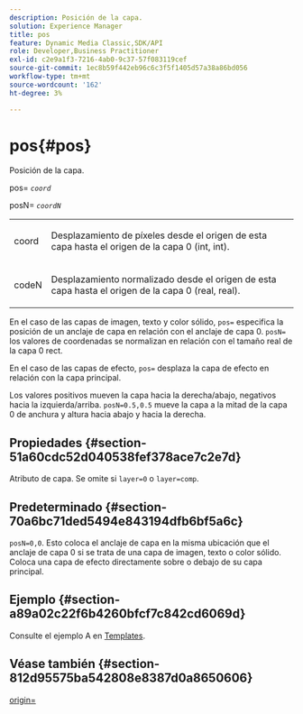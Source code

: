 ```yaml
---
description: Posición de la capa.
solution: Experience Manager
title: pos
feature: Dynamic Media Classic,SDK/API
role: Developer,Business Practitioner
exl-id: c2e9a1f3-7216-4ab0-9c37-57f083119cef
source-git-commit: 1ec8b59f442eb96c6c3f5f1405d57a38a86bd056
workflow-type: tm+mt
source-wordcount: '162'
ht-degree: 3%

---
```


# pos{#pos}

Posición de la capa.

pos= *`coord`*

posN= *`coordN`*

<table id="simpletable_754F76EE00BF4129B07502647FF172B7"> 
 <tr class="strow"> 
  <td class="stentry"> <p><span class="varname"> coord</span> </p> </td> 
  <td class="stentry"> <p>Desplazamiento de píxeles desde el origen de esta capa hasta el origen de la capa 0 (int, int). </p></td> 
 </tr> 
 <tr class="strow"> 
  <td class="stentry"> <p><span class="varname"> codeN</span> </p></td> 
  <td class="stentry"> <p>Desplazamiento normalizado desde el origen de esta capa hasta el origen de la capa 0 (real, real). </p></td> 
 </tr> 
</table>

En el caso de las capas de imagen, texto y color sólido, `pos=` especifica la posición de un anclaje de capa en relación con el anclaje de capa 0. `posN=` los valores de coordenadas se normalizan en relación con el tamaño real de la capa 0 rect.

En el caso de las capas de efecto, `pos=` desplaza la capa de efecto en relación con la capa principal.

Los valores positivos mueven la capa hacia la derecha/abajo, negativos hacia la izquierda/arriba. `posN=0.5,0.5` mueve la capa a la mitad de la capa 0 de anchura y altura hacia abajo y hacia la derecha.

## Propiedades {#section-51a60cdc52d040538fef378ace7c2e7d}

Atributo de capa. Se omite si `layer=0` o `layer=comp`.

## Predeterminado {#section-70a6bc71ded5494e843194dfb6bf5a6c}

`posN=0,0`. Esto coloca el anclaje de capa en la misma ubicación que el anclaje de capa 0 si se trata de una capa de imagen, texto o color sólido. Coloca una capa de efecto directamente sobre o debajo de su capa principal.

## Ejemplo {#section-a89a02c22f6b4260bfcf7c842cd6069d}

Consulte el ejemplo A en [Templates](../../../../../is-api/http-ref/image-serving-api-ref/c-http-protocol-reference/c-templates/c-templates.md#concept-3cd2d2adae0e41b2979b9640244d4d3e).

## Véase también {#section-812d95575ba542808e8387d0a8650606}

[origin=](../../../../../is-api/http-ref/image-serving-api-ref/c-http-protocol-reference/c-command-reference/r-origin.md#reference-e11c7ac06e2240cc884c3fec98f05138)
